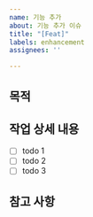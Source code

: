 ```yaml
---
name: 기능 추가
about: 기능 추가 이슈
title: "[Feat]"
labels: enhancement
assignees: ''

---
```


## 목적

<!-- 이슈의 목적을 작성해주세요. -->
> 

## 작업 상세 내용

- [ ] todo 1
- [ ] todo 2
- [ ] todo 3

## 참고 사항
